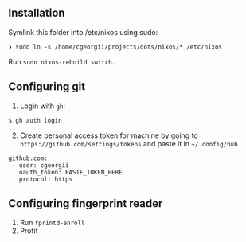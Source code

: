 Installation
------------
Symlink this folder into /etc/nixos using sudo:

    ❯ sudo ln -s /home/cgeorgii/projects/dots/nixos/* /etc/nixos

Run `sudo nixos-rebuild switch`.

Configuring git
---------------

  1. Login with `gh`:

  ```
  $ gh auth login
  ```

  2. Create personal access token for machine by going to `https://github.com/settings/tokens` and paste it in `~/.config/hub`

  ```
  github.com:
   - user: cgeorgii
     oauth_token: PASTE_TOKEN_HERE
     protocol: https
  ```

Configuring fingerprint reader
------------------------------
  1. Run `fprintd-enroll`
  2. Profit
